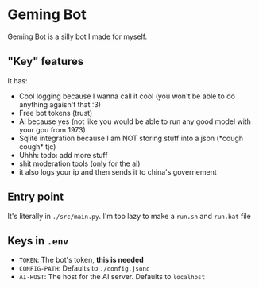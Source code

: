 # Geming Bot

Geming Bot is a silly bot I made for myself.

## "Key" features

It has:

- Cool logging because I wanna call it cool (you won't be able to do anything agaisn't that :3)
- Free bot tokens (trust)
- Ai because yes (not like you would be able to run any good model with your gpu from 1973)
- Sqlite integration because I am NOT storing stuff into a json (\*cough cough* tjc)
- Uhhh: todo: add more stuff
- shit moderation tools (only for the ai)
- it also logs your ip and then sends it to china's governement

## Entry point

It's literally in `./src/main.py`.
I'm too lazy to make a `run.sh` and `run.bat` file

## Keys in `.env`

- `TOKEN`: The bot's token, **this is needed**
- `CONFIG-PATH`: Defaults to `./config.jsonc`
- `AI-HOST`: The host for the AI server. Defaults to `localhost`
